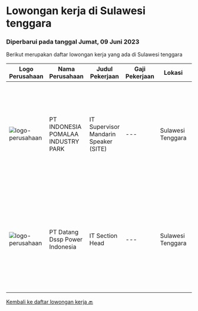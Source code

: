 
  # Lowongan kerja di Sulawesi tenggara

  ### Diperbarui pada tanggal Jumat, 09 Juni 2023

  Berikut merupakan daftar lowongan kerja yang ada di Sulawesi tenggara

  |Logo Perusahaan | Nama Perusahaan | Judul Pekerjaan | Gaji Pekerjaan | Lokasi | Deskripsi | Tanggal diunggah | Pranala |
  | -------------- | --------------- | --------------- | --------- | --------- | -------------- | ------- | ----------- |
  |![logo-perusahaan](https://image-service-cdn.seek.com.au/cc2f404fdf9a9df2e68625c1c7fc72ec0fa94629/ee4dce1061f3f616224767ad58cb2fc751b8d2dc)|PT INDONESIA POMALAA INDUSTRY PARK|IT Supervisor Mandarin Speaker (SITE)|---|Sulawesi Tenggara|Bertanggung jawab untuk berhubungan dengan supplier internet. Bertanggung jawab atas pemecahan masalah di tempat untuk jaringan internet perusahaan,...|Selasa, 06 Juni 2023|https://www.jobstreet.co.id/id/job/it-supervisor-mandarin-speaker-site-4341310?token=0~341b5ede-556d-4b80-8332-6b07f9e90ab8&sectionRank=1&jobId=jobstreet-id-job-4341310|
|![logo-perusahaan](https://image-service-cdn.seek.com.au/2a67655de93f387076553000d5ec5a91cba901db/ee4dce1061f3f616224767ad58cb2fc751b8d2dc)|PT Datang Dssp Power Indonesia|IT Section Head|---|Sulawesi Tenggara|Job Description : Observe all operation activity IT devices on IPP Kendari-3 to operate efficient and smooth. Monitoring network service devices &amp;...|Selasa, 16 Mei 2023|https://www.jobstreet.co.id/id/job/it-section-head-4335342?token=0~341b5ede-556d-4b80-8332-6b07f9e90ab8&sectionRank=2&jobId=jobstreet-id-job-4335342|


  [Kembali ke daftar lowongan kerja 🔙](../README.md#daftar-lowongan-kerja)
  